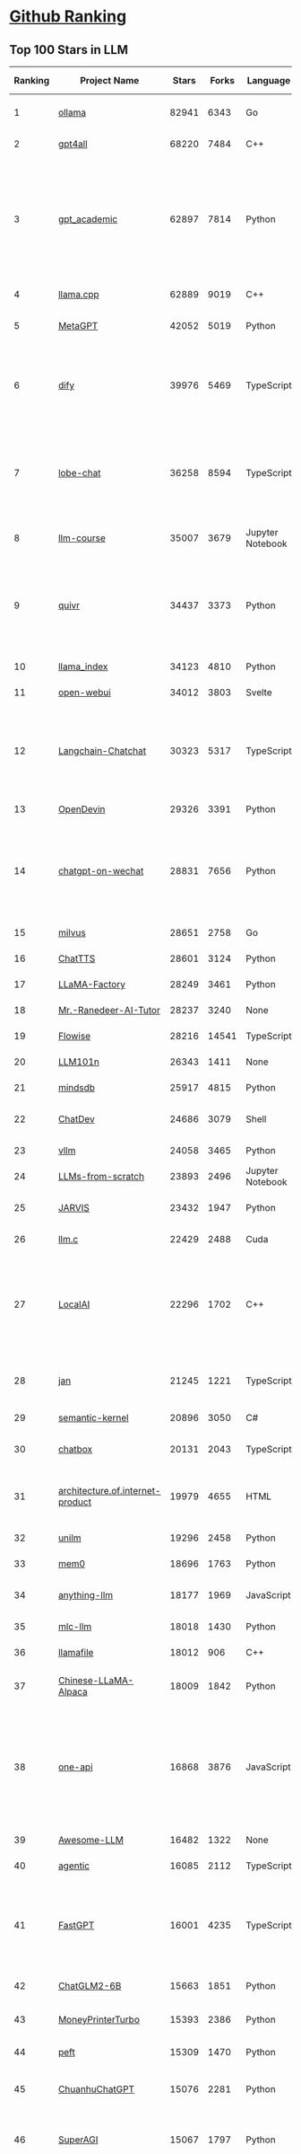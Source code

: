 [Github Ranking](../README.md)
==========

## Top 100 Stars in LLM

| Ranking | Project Name | Stars | Forks | Language | Open Issues | Description | Last Commit |
| ------- | ------------ | ----- | ----- | -------- | ----------- | ----------- | ----------- |
| 1 | [ollama](https://github.com/ollama/ollama) | 82941 | 6343 | Go | 957 | Get up and running with Llama 3.1, Mistral, Gemma 2, and other large language models. | 2024-08-02T00:24:03Z |
| 2 | [gpt4all](https://github.com/nomic-ai/gpt4all) | 68220 | 7484 | C++ | 504 | GPT4All: Chat with Local LLMs on Any Device | 2024-08-01T23:27:58Z |
| 3 | [gpt_academic](https://github.com/binary-husky/gpt_academic) | 62897 | 7814 | Python | 295 | 为GPT/GLM等LLM大语言模型提供实用化交互接口，特别优化论文阅读/润色/写作体验，模块化设计，支持自定义快捷按钮&函数插件，支持Python和C++等项目剖析&自译解功能，PDF/LaTex论文翻译&总结功能，支持并行问询多种LLM模型，支持chatglm3等本地模型。接入通义千问, deepseekcoder, 讯飞星火, 文心一言, llama2, rwkv, claude2, moss等。 | 2024-07-24T09:52:14Z |
| 4 | [llama.cpp](https://github.com/ggerganov/llama.cpp) | 62889 | 9019 | C++ | 291 | LLM inference in C/C++ | 2024-08-02T03:09:03Z |
| 5 | [MetaGPT](https://github.com/geekan/MetaGPT) | 42052 | 5019 | Python | 295 | 🌟 The Multi-Agent Framework: First AI Software Company, Towards Natural Language Programming | 2024-08-01T07:40:01Z |
| 6 | [dify](https://github.com/langgenius/dify) | 39976 | 5469 | TypeScript | 275 | Dify is an open-source LLM app development platform. Dify's intuitive interface combines AI workflow, RAG pipeline, agent capabilities, model management, observability features and more, letting you quickly go from prototype to production. | 2024-08-02T03:03:23Z |
| 7 | [lobe-chat](https://github.com/lobehub/lobe-chat) | 36258 | 8594 | TypeScript | 332 | 🤯 Lobe Chat - an open-source, modern-design LLMs/AI chat framework. Supports Multi AI Providers( OpenAI / Claude 3 / Gemini / Ollama / Bedrock / Azure / Mistral / Perplexity ), Multi-Modals (Vision/TTS) and plugin system. One-click FREE deployment of your private ChatGPT chat application. | 2024-08-02T01:50:09Z |
| 8 | [llm-course](https://github.com/mlabonne/llm-course) | 35007 | 3679 | Jupyter Notebook | 39 | Course to get into Large Language Models (LLMs) with roadmaps and Colab notebooks. | 2024-07-28T22:17:43Z |
| 9 | [quivr](https://github.com/QuivrHQ/quivr) | 34437 | 3373 | Python | 67 | Open-source RAG Framework for building GenAI Second Brains 🧠  Build productivity assistant (RAG) ⚡️🤖 Chat with your docs (PDF, CSV, ...)  & apps using Langchain, GPT 3.5 / 4 turbo, Private, Anthropic, VertexAI, Ollama, LLMs, Groq  that you can share with users !  Efficient retrieval augmented generation framework | 2024-08-01T21:49:50Z |
| 10 | [llama_index](https://github.com/run-llama/llama_index) | 34123 | 4810 | Python | 612 | LlamaIndex is a data framework for your LLM applications | 2024-08-02T02:53:21Z |
| 11 | [open-webui](https://github.com/open-webui/open-webui) | 34012 | 3803 | Svelte | 126 | User-friendly WebUI for LLMs (Formerly Ollama WebUI) | 2024-08-02T01:50:22Z |
| 12 | [Langchain-Chatchat](https://github.com/chatchat-space/Langchain-Chatchat) | 30323 | 5317 | TypeScript | 75 | Langchain-Chatchat（原Langchain-ChatGLM）基于 Langchain 与 ChatGLM, Qwen 与 Llama 等语言模型的 RAG 与 Agent 应用 \| Langchain-Chatchat (formerly langchain-ChatGLM), local knowledge based LLM (like ChatGLM, Qwen and Llama) RAG and Agent app with langchain  | 2024-08-02T03:21:23Z |
| 13 | [OpenDevin](https://github.com/OpenDevin/OpenDevin) | 29326 | 3391 | Python | 130 | 🐚 OpenDevin: Code Less, Make More | 2024-08-02T03:07:44Z |
| 14 | [chatgpt-on-wechat](https://github.com/zhayujie/chatgpt-on-wechat) | 28831 | 7656 | Python | 241 | 基于大模型搭建的聊天机器人，同时支持 微信公众号、企业微信应用、飞书、钉钉 等接入，可选择GPT3.5/GPT-4o/GPT4.0/ Claude/文心一言/讯飞星火/通义千问/ Gemini/GLM-4/Claude/Kimi/LinkAI，能处理文本、语音和图片，访问操作系统和互联网，支持基于自有知识库进行定制企业智能客服。 | 2024-08-01T17:38:15Z |
| 15 | [milvus](https://github.com/milvus-io/milvus) | 28651 | 2758 | Go | 593 | A cloud-native vector database, storage for next generation AI applications | 2024-08-02T03:24:20Z |
| 16 | [ChatTTS](https://github.com/2noise/ChatTTS) | 28601 | 3124 | Python | 91 | A generative speech model for daily dialogue. | 2024-08-01T16:42:28Z |
| 17 | [LLaMA-Factory](https://github.com/hiyouga/LLaMA-Factory) | 28249 | 3461 | Python | 101 | A WebUI for Efficient Fine-Tuning of 100+ LLMs (ACL 2024) | 2024-08-01T05:47:00Z |
| 18 | [Mr.-Ranedeer-AI-Tutor](https://github.com/JushBJJ/Mr.-Ranedeer-AI-Tutor) | 28237 | 3240 | None | 13 | A GPT-4 AI Tutor Prompt for customizable personalized learning experiences. | 2024-03-25T13:06:55Z |
| 19 | [Flowise](https://github.com/FlowiseAI/Flowise) | 28216 | 14541 | TypeScript | 386 | Drag & drop UI to build your customized LLM flow | 2024-08-01T16:21:04Z |
| 20 | [LLM101n](https://github.com/karpathy/LLM101n) | 26343 | 1411 | None | 0 | LLM101n: Let's build a Storyteller | 2024-08-01T01:20:33Z |
| 21 | [mindsdb](https://github.com/mindsdb/mindsdb) | 25917 | 4815 | Python | 143 | The platform for building AI from enterprise data | 2024-08-02T01:12:41Z |
| 22 | [ChatDev](https://github.com/OpenBMB/ChatDev) | 24686 | 3079 | Shell | 25 | Create Customized Software using Natural Language Idea (through LLM-powered Multi-Agent Collaboration) | 2024-07-30T19:01:20Z |
| 23 | [vllm](https://github.com/vllm-project/vllm) | 24058 | 3465 | Python | 1242 | A high-throughput and memory-efficient inference and serving engine for LLMs | 2024-08-02T03:21:25Z |
| 24 | [LLMs-from-scratch](https://github.com/rasbt/LLMs-from-scratch) | 23893 | 2496 | Jupyter Notebook | 0 | Implementing a ChatGPT-like LLM in PyTorch from scratch, step by step | 2024-08-01T23:17:42Z |
| 25 | [JARVIS](https://github.com/microsoft/JARVIS) | 23432 | 1947 | Python | 74 | JARVIS, a system to connect LLMs with ML community. Paper: https://arxiv.org/pdf/2303.17580.pdf | 2024-04-24T01:38:16Z |
| 26 | [llm.c](https://github.com/karpathy/llm.c) | 22429 | 2488 | Cuda | 65 | LLM training in simple, raw C/CUDA | 2024-07-31T19:48:01Z |
| 27 | [LocalAI](https://github.com/mudler/LocalAI) | 22296 | 1702 | C++ | 322 | :robot: The free, Open Source alternative to OpenAI, Claude and others. Self-hosted and local-first. Drop-in replacement for OpenAI,  running on consumer-grade hardware. No GPU required. Runs gguf, transformers, diffusers and many more models architectures. Features: Generate Text, Audio, Video, Images, Voice Cloning, Distributed inference | 2024-08-01T22:42:44Z |
| 28 | [jan](https://github.com/janhq/jan) | 21245 | 1221 | TypeScript | 181 | Jan is an open source alternative to ChatGPT that runs 100% offline on your computer. Multiple engine support (llama.cpp, TensorRT-LLM) | 2024-08-02T02:42:34Z |
| 29 | [semantic-kernel](https://github.com/microsoft/semantic-kernel) | 20896 | 3050 | C# | 472 | Integrate cutting-edge LLM technology quickly and easily into your apps | 2024-08-02T01:32:01Z |
| 30 | [chatbox](https://github.com/Bin-Huang/chatbox) | 20131 | 2043 | TypeScript | 310 | User-friendly Desktop Client App for AI Models/LLMs (GPT, Claude, Gemini, Ollama...) | 2024-07-29T13:36:28Z |
| 31 | [architecture.of.internet-product](https://github.com/davideuler/architecture.of.internet-product) | 19979 | 4655 | HTML | 3 | 互联网公司技术架构，微信/淘宝/微博/腾讯/阿里/美团点评/百度/OpenAI/Google/Facebook/Amazon/eBay的架构，欢迎PR补充 | 2024-02-17T12:02:24Z |
| 32 | [unilm](https://github.com/microsoft/unilm) | 19296 | 2458 | Python | 564 | Large-scale Self-supervised Pre-training Across Tasks, Languages, and Modalities | 2024-07-15T07:11:23Z |
| 33 | [mem0](https://github.com/mem0ai/mem0) | 18696 | 1763 | Python | 138 | The memory layer for Personalized AI | 2024-08-02T01:27:43Z |
| 34 | [anything-llm](https://github.com/Mintplex-Labs/anything-llm) | 18177 | 1969 | JavaScript | 153 | The all-in-one Desktop & Docker AI application with full RAG and AI Agent capabilities. | 2024-08-02T00:38:27Z |
| 35 | [mlc-llm](https://github.com/mlc-ai/mlc-llm) | 18018 | 1430 | Python | 162 | Universal LLM Deployment Engine with ML Compilation | 2024-08-02T03:08:14Z |
| 36 | [llamafile](https://github.com/Mozilla-Ocho/llamafile) | 18012 | 906 | C++ | 105 | Distribute and run LLMs with a single file. | 2024-08-02T00:20:02Z |
| 37 | [Chinese-LLaMA-Alpaca](https://github.com/ymcui/Chinese-LLaMA-Alpaca) | 18009 | 1842 | Python | 3 | 中文LLaMA&Alpaca大语言模型+本地CPU/GPU训练部署 (Chinese LLaMA & Alpaca LLMs) | 2024-04-30T04:28:38Z |
| 38 | [one-api](https://github.com/songquanpeng/one-api) | 16868 | 3876 | JavaScript | 567 | OpenAI 接口管理 & 分发系统，支持 Azure、Anthropic Claude、Google PaLM 2 & Gemini、智谱 ChatGLM、百度文心一言、讯飞星火认知、阿里通义千问、360 智脑以及腾讯混元，可用于二次分发管理 key，仅单可执行文件，已打包好 Docker 镜像，一键部署，开箱即用. OpenAI key management & redistribution system, using a single API for all LLMs, and features an English UI. | 2024-08-01T13:29:19Z |
| 39 | [Awesome-LLM](https://github.com/Hannibal046/Awesome-LLM) | 16482 | 1322 | None | 0 | Awesome-LLM: a curated list of Large Language Model | 2024-08-01T13:33:10Z |
| 40 | [agentic](https://github.com/transitive-bullshit/agentic) | 16085 | 2112 | TypeScript | 5 | AI agent stdlib that works with any LLM and TypeScript AI SDK. | 2024-08-01T10:42:13Z |
| 41 | [FastGPT](https://github.com/labring/FastGPT) | 16001 | 4235 | TypeScript | 237 | FastGPT is a knowledge-based platform built on the LLMs, offers a comprehensive suite of out-of-the-box capabilities such as data processing, RAG retrieval, and visual AI workflow orchestration, letting you easily develop and deploy complex question-answering systems without the need for extensive setup or configuration. | 2024-08-02T02:39:38Z |
| 42 | [ChatGLM2-6B](https://github.com/THUDM/ChatGLM2-6B) | 15663 | 1851 | Python | 425 | ChatGLM2-6B: An Open Bilingual Chat LLM \| 开源双语对话语言模型 | 2024-06-27T04:05:08Z |
| 43 | [MoneyPrinterTurbo](https://github.com/harry0703/MoneyPrinterTurbo) | 15393 | 2386 | Python | 28 | 利用AI大模型，一键生成高清短视频 Generate short videos with one click using AI LLM. | 2024-07-26T10:23:52Z |
| 44 | [peft](https://github.com/huggingface/peft) | 15309 | 1470 | Python | 28 | 🤗 PEFT: State-of-the-art Parameter-Efficient Fine-Tuning. | 2024-08-01T15:58:21Z |
| 45 | [ChuanhuChatGPT](https://github.com/GaiZhenbiao/ChuanhuChatGPT) | 15076 | 2281 | Python | 116 | GUI for ChatGPT API and many LLMs. Supports agents, file-based QA, GPT finetuning and query with web search. All with a neat UI. | 2024-07-30T07:01:38Z |
| 46 | [SuperAGI](https://github.com/TransformerOptimus/SuperAGI) | 15067 | 1797 | Python | 129 | <⚡️> SuperAGI - A dev-first open source autonomous AI agent framework. Enabling developers to build, manage & run useful autonomous agents quickly and reliably. | 2024-06-20T23:48:06Z |
| 47 | [haystack](https://github.com/deepset-ai/haystack) | 14960 | 1740 | Python | 123 | :mag: LLM orchestration framework to build customizable, production-ready LLM applications. Connect components (models, vector DBs, file converters) to pipelines or agents that can interact with your data. With advanced retrieval methods, it's best suited for building RAG, question answering, semantic search or conversational agent chatbots. | 2024-08-01T16:05:32Z |
| 48 | [kubesphere](https://github.com/kubesphere/kubesphere) | 14785 | 2126 | Go | 487 | The container platform tailored for Kubernetes multi-cloud, datacenter, and edge management ⎈ 🖥 ☁️ | 2024-07-30T10:30:13Z |
| 49 | [DocsGPT](https://github.com/arc53/DocsGPT) | 14477 | 1453 | Python | 72 | GPT-powered chat for documentation, chat with your documents | 2024-08-01T16:40:33Z |
| 50 | [evals](https://github.com/openai/evals) | 14472 | 2558 | Python | 85 | Evals is a framework for evaluating LLMs and LLM systems, and an open-source registry of benchmarks. | 2024-07-31T19:22:17Z |
| 51 | [continue](https://github.com/continuedev/continue) | 13944 | 999 | TypeScript | 381 | ⏩ Continue is the leading open-source AI code assistant. You can connect any models and any context to build custom autocomplete and chat experiences inside VS Code and JetBrains | 2024-08-01T23:56:27Z |
| 52 | [crawlee](https://github.com/apify/crawlee) | 13884 | 586 | TypeScript | 105 | Crawlee—A web scraping and browser automation library for Node.js to build reliable crawlers. In JavaScript and TypeScript. Extract data for AI, LLMs, RAG, or GPTs. Download HTML, PDF, JPG, PNG, and other files from websites. Works with Puppeteer, Playwright, Cheerio, JSDOM, and raw HTTP. Both headful and headless mode. With proxy rotation. | 2024-08-02T01:11:36Z |
| 53 | [Awesome-Chinese-LLM](https://github.com/HqWu-HITCS/Awesome-Chinese-LLM) | 13865 | 1277 | None | 4 | 整理开源的中文大语言模型，以规模较小、可私有化部署、训练成本较低的模型为主，包括底座模型，垂直领域微调及应用，数据集与教程等。 | 2024-07-21T13:50:36Z |
| 54 | [graphrag](https://github.com/microsoft/graphrag) | 13652 | 1175 | Python | 98 | A modular graph-based Retrieval-Augmented Generation (RAG) system | 2024-08-02T01:38:52Z |
| 55 | [Scrapegraph-ai](https://github.com/ScrapeGraphAI/Scrapegraph-ai) | 13611 | 1058 | Python | 21 | Python scraper based on AI | 2024-08-01T13:17:37Z |
| 56 | [unsloth](https://github.com/unslothai/unsloth) | 13493 | 891 | Python | 423 | Finetune Llama 3.1, Mistral, Phi & Gemma LLMs 2-5x faster with 80% less memory | 2024-08-01T19:36:17Z |
| 57 | [Llama-Chinese](https://github.com/LlamaFamily/Llama-Chinese) | 13222 | 1206 | Python | 186 | Llama中文社区，Llama3在线体验和微调模型已开放，实时汇总最新Llama3学习资料，已将所有代码更新适配Llama3，构建最好的中文Llama大模型，完全开源可商用 | 2024-07-25T01:01:13Z |
| 58 | [ChatGLM3](https://github.com/THUDM/ChatGLM3) | 13200 | 1520 | Python | 17 | ChatGLM3 series: Open Bilingual Chat LLMs \| 开源双语对话语言模型 | 2024-07-10T06:19:57Z |
| 59 | [dalai](https://github.com/cocktailpeanut/dalai) | 13104 | 1432 | CSS | 296 | The simplest way to run LLaMA on your local machine | 2024-06-18T20:29:46Z |
| 60 | [ragflow](https://github.com/infiniflow/ragflow) | 13065 | 1287 | Python | 298 | RAGFlow is an open-source RAG (Retrieval-Augmented Generation) engine based on deep document understanding. | 2024-08-02T03:22:10Z |
| 61 | [Qwen](https://github.com/QwenLM/Qwen) | 12875 | 1041 | Python | 4 | The official repo of Qwen (通义千问) chat & pretrained large language model proposed by Alibaba Cloud. | 2024-07-30T09:42:38Z |
| 62 | [DB-GPT](https://github.com/eosphoros-ai/DB-GPT) | 12785 | 1671 | Python | 106 | AI Native Data App Development framework with AWEL(Agentic Workflow Expression Language) and Agents | 2024-08-01T10:42:02Z |
| 63 | [botpress](https://github.com/botpress/botpress) | 12334 | 1710 | TypeScript | 8 | The open-source hub to build & deploy GPT/LLM Agents ⚡️ | 2024-08-01T19:36:32Z |
| 64 | [pandas-ai](https://github.com/Sinaptik-AI/pandas-ai) | 12232 | 1157 | Python | 92 | Chat with your database (SQL, CSV, pandas, polars, mongodb, noSQL, etc). PandasAI makes data analysis conversational using LLMs (GPT 3.5 / 4, Anthropic, VertexAI) and RAG. | 2024-08-01T15:52:34Z |
| 65 | [SWE-agent](https://github.com/princeton-nlp/SWE-agent) | 12171 | 1223 | Python | 55 | SWE-agent takes a GitHub issue and tries to automatically fix it, using GPT-4, or your LM of choice. It solves 12.47% of bugs in the SWE-bench evaluation set and takes just 1 minute to run. | 2024-07-29T21:31:14Z |
| 66 | [khoj](https://github.com/khoj-ai/khoj) | 12132 | 605 | Python | 59 | Your AI second brain. Get answers to your questions, whether they be online or in your own notes. Use online AI models (e.g gpt4) or private, local LLMs (e.g llama3). Self-host locally or use our cloud instance. Access from Obsidian, Emacs, Desktop app, Web or Whatsapp. | 2024-08-01T14:14:07Z |
| 67 | [RWKV-LM](https://github.com/BlinkDL/RWKV-LM) | 12064 | 830 | Python | 67 | RWKV is an RNN with transformer-level LLM performance. It can be directly trained like a GPT (parallelizable). So it's combining the best of RNN and transformer - great performance, fast inference, saves VRAM, fast training, "infinite" ctx_len, and free sentence embedding. | 2024-07-23T05:43:25Z |
| 68 | [web-llm](https://github.com/mlc-ai/web-llm) | 11914 | 750 | TypeScript | 60 | High-performance In-browser LLM Inference Engine  | 2024-08-01T00:16:33Z |
| 69 | [PaddleNLP](https://github.com/PaddlePaddle/PaddleNLP) | 11810 | 2878 | Python | 441 | 👑 Easy-to-use and powerful NLP and LLM library with 🤗 Awesome model zoo, supporting wide-range of NLP tasks from research to industrial applications, including 🗂Text Classification,  🔍 Neural Search, ❓ Question Answering, ℹ️ Information Extraction, 📄 Document Intelligence, 💌 Sentiment Analysis etc. | 2024-08-02T02:44:49Z |
| 70 | [llama-recipes](https://github.com/meta-llama/llama-recipes) | 11101 | 1567 | Jupyter Notebook | 89 | Scripts for fine-tuning Meta Llama3 with composable FSDP & PEFT methods to cover single/multi-node GPUs. Supports default & custom datasets for applications such as summarization and Q&A. Supporting a number of candid inference solutions such as HF TGI, VLLM for local or cloud deployment. Demo apps to showcase Meta Llama3 for WhatsApp & Messenger. | 2024-07-31T22:34:13Z |
| 71 | [h2ogpt](https://github.com/h2oai/h2ogpt) | 11082 | 1206 | Python | 257 | Private chat with local GPT with document, images, video, etc. 100% private, Apache 2.0. Supports oLLaMa, Mixtral, llama.cpp, and more. Demo: https://gpt.h2o.ai/ https://gpt-docs.h2o.ai/ | 2024-08-01T21:41:17Z |
| 72 | [ludwig](https://github.com/ludwig-ai/ludwig) | 11029 | 1185 | Python | 296 | Low-code framework for building custom LLMs, neural networks, and other AI models | 2024-07-30T17:28:38Z |
| 73 | [MemGPT](https://github.com/cpacker/MemGPT) | 10998 | 1190 | Python | 283 | Create LLM agents with long-term memory and custom tools 📚🦙 | 2024-08-02T01:07:06Z |
| 74 | [gorilla](https://github.com/ShishirPatil/gorilla) | 10966 | 878 | Python | 84 | Gorilla: An API store for LLMs | 2024-08-02T00:15:37Z |
| 75 | [litellm](https://github.com/BerriAI/litellm) | 10916 | 1252 | Python | 443 | Call all LLM APIs using the OpenAI format. Use Bedrock, Azure, OpenAI, Cohere, Anthropic, Ollama, Sagemaker, HuggingFace, Replicate, Groq (100+ LLMs) | 2024-08-02T02:55:19Z |
| 76 | [llm-cookbook](https://github.com/datawhalechina/llm-cookbook) | 10873 | 1300 | Jupyter Notebook | 2 | 面向开发者的 LLM 入门教程，吴恩达大模型系列课程中文版 | 2024-07-21T07:43:21Z |
| 77 | [phidata](https://github.com/phidatahq/phidata) | 10830 | 1578 | Python | 54 | Build AI Assistants with memory, knowledge and tools. | 2024-08-02T00:46:38Z |
| 78 | [open-llms](https://github.com/eugeneyan/open-llms) | 10729 | 670 | None | 4 | 📋 A list of open LLMs available for commercial use. | 2024-07-05T19:01:07Z |
| 79 | [llama-gpt](https://github.com/getumbrel/llama-gpt) | 10610 | 676 | TypeScript | 84 | A self-hosted, offline, ChatGPT-like chatbot. Powered by Llama 2. 100% private, with no data leaving your device. New: Code Llama support! | 2024-04-23T18:56:06Z |
| 80 | [ml-engineering](https://github.com/stas00/ml-engineering) | 10338 | 620 | Python | 1 | Machine Learning Engineering Open Book | 2024-07-29T22:40:59Z |
| 81 | [vanna](https://github.com/vanna-ai/vanna) | 10138 | 754 | Python | 97 | 🤖 Chat with your SQL database 📊. Accurate Text-to-SQL Generation via LLMs using RAG 🔄. | 2024-07-30T04:31:50Z |
| 82 | [plandex](https://github.com/plandex-ai/plandex) | 10114 | 707 | Go | 26 | AI driven development in your terminal. Designed for large, real-world tasks. | 2024-07-31T20:07:03Z |
| 83 | [Self-Hosting-Guide](https://github.com/mikeroyal/Self-Hosting-Guide) | 9869 | 523 | Dockerfile | 6 | Self-Hosting Guide. Learn all about  locally hosting (on premises & private web servers) and managing software applications by yourself or your organization. Including Cloud, LLMs, WireGuard, Automation, Home Assistant, and Networking. | 2024-07-20T15:08:41Z |
| 84 | [qlora](https://github.com/artidoro/qlora) | 9771 | 799 | Jupyter Notebook | 189 | QLoRA: Efficient Finetuning of Quantized LLMs | 2024-06-10T19:20:16Z |
| 85 | [LLMSurvey](https://github.com/RUCAIBox/LLMSurvey) | 9725 | 753 | Python | 19 | The official GitHub page for the survey paper "A Survey of Large Language Models". | 2024-05-19T06:26:06Z |
| 86 | [OpenLLM](https://github.com/bentoml/OpenLLM) | 9482 | 606 | Python | 21 | Run any open-source LLMs, such as Llama 3.1, Gemma, as OpenAI compatible API endpoint in the cloud. | 2024-08-01T06:27:12Z |
| 87 | [mistral-inference](https://github.com/mistralai/mistral-inference) | 9380 | 818 | Jupyter Notebook | 105 | Official inference library for Mistral models | 2024-07-24T15:28:50Z |
| 88 | [litgpt](https://github.com/Lightning-AI/litgpt) | 9173 | 914 | Python | 191 | 20+ high-performance LLMs with recipes to pretrain, finetune and deploy at scale. | 2024-08-02T00:03:20Z |
| 89 | [WizardLM](https://github.com/nlpxucan/WizardLM) | 9121 | 710 | Python | 160 | LLMs build upon Evol Insturct: WizardLM, WizardCoder, WizardMath | 2024-07-16T19:46:20Z |
| 90 | [LLMsPracticalGuide](https://github.com/Mooler0410/LLMsPracticalGuide) | 9111 | 694 | None | 9 | A curated list of practical guide resources of LLMs (LLMs Tree, Examples, Papers) | 2024-05-31T06:39:37Z |
| 91 | [shell_gpt](https://github.com/TheR1D/shell_gpt) | 9065 | 706 | Python | 56 | A command-line productivity tool powered by AI large language models like GPT-4, will help you accomplish your tasks faster and more efficiently. | 2024-08-01T10:06:51Z |
| 92 | [petals](https://github.com/bigscience-workshop/petals) | 8987 | 498 | Python | 81 | 🌸 Run LLMs at home, BitTorrent-style. Fine-tuning and inference up to 10x faster than offloading | 2024-07-27T09:47:24Z |
| 93 | [promptflow](https://github.com/microsoft/promptflow) | 8945 | 804 | Python | 92 | Build high-quality LLM apps - from prototyping, testing to production deployment and monitoring. | 2024-08-02T01:45:40Z |
| 94 | [activepieces](https://github.com/activepieces/activepieces) | 8889 | 1015 | TypeScript | 168 | Your friendliest open source all-in-one automation tool ✨ Workflow automation tool 200+ integration / Enterprise automation tool / Zapier Alternative | 2024-08-02T03:01:49Z |
| 95 | [ai](https://github.com/vercel/ai) | 8870 | 1267 | TypeScript | 161 | Build AI-powered applications with React, Svelte, Vue, and Solid | 2024-08-01T23:33:24Z |
| 96 | [minbpe](https://github.com/karpathy/minbpe) | 8829 | 807 | Python | 29 | Minimal, clean code for the Byte Pair Encoding (BPE) algorithm commonly used in LLM tokenization. | 2024-07-01T14:20:22Z |
| 97 | [storm](https://github.com/stanford-oval/storm) | 8821 | 827 | Python | 26 | An LLM-powered knowledge curation system that researches a topic and generates a full-length report with citations. | 2024-08-01T22:56:20Z |
| 98 | [MaxKB](https://github.com/1Panel-dev/MaxKB) | 8606 | 1152 | Python | 75 | 🚀 基于 LLM 大语言模型的知识库问答系统。开箱即用、模型中立、灵活编排，支持快速嵌入到第三方业务系统，1Panel 官方出品。 | 2024-08-02T02:39:56Z |
| 99 | [CopilotKit](https://github.com/CopilotKit/CopilotKit) | 8582 | 866 | TypeScript | 51 | A framework for building custom AI Copilots 🤖 in-app AI chatbots, in-app AI Agents, & AI-powered Textareas. | 2024-08-01T21:30:41Z |
| 100 | [firecrawl](https://github.com/mendableai/firecrawl) | 8563 | 627 | TypeScript | 63 | 🔥 Turn entire websites into LLM-ready markdown or structured data. Scrape, crawl and extract with a single API. | 2024-08-02T02:05:26Z |

